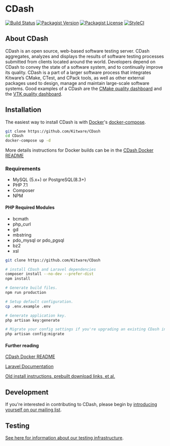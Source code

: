 # CDash

[![Build Status](https://img.shields.io/circleci/project/Kitware/CDash/master.svg?style=flat-square)](https://circleci.com/gh/Kitware/CDash)
[![Packagist Version](https://img.shields.io/packagist/v/kitware/cdash.svg?style=flat-square)](https://packagist.org/packages/kitware/cdash)
[![Packagist License](https://img.shields.io/packagist/l/kitware/cdash.svg?style=flat-square)](https://packagist.org/packages/kitware/cdash)
[![StyleCI](https://styleci.io/repos/25169249/shield)](https://styleci.io/repos/25169249)

## About CDash

CDash is an open source, web-based software testing server. CDash aggregates, analyzes and displays the results of
software testing processes submitted from clients located around the world. Developers depend on CDash to convey the
state of a software system, and to continually improve its quality. CDash is a part of a larger software process that
integrates Kitware’s CMake, CTest, and CPack tools, as well as other external packages used to design, manage and
maintain large-scale software systems. Good examples of a CDash are the
[CMake quality dashboard](https://open.cdash.org/index.php?project=CMake) and the
[VTK quality dashboard](https://open.cdash.org/index.php?project=VTK).

## Installation

The easiest way to install CDash is with [Docker](https://www.docker.com)'s [docker-compose](https://docs.docker.com/compose/).

```bash
git clone https://github.com/Kitware/CDash
cd CDash
docker-compose up -d
```
More details instructions for Docker builds can be in the [CDash Docker README](docker/docker.md)
### Requirements

- MySQL (5.x+) or PostgreSQL(8.3+)
- PHP 7.1
- Composer
- NPM

#### PHP Required Modules

- bcmath
- php_curl
- gd
- mbstring
- pdo_mysql or pdo_pgsql
- bz2
- xsl

```bash
git clone https://github.com/Kitware/CDash

# install CDash and Laravel dependencies
composer install --no-dev --prefer-dist
npm install

# Generate build files.
npm run production

# Setup default configuration.
cp .env.example .env

# Generate application key.
php artisan key:generate

# Migrate your config settings if you're upgrading an existing CDash instance.
php artisan config:migrate

```
#### Further reading
[CDash Docker README](docker/docker.md)

[Laravel Documentation](https://laravel.com/)

[Old install instructions, prebuilt download links, et al.](http://public.kitware.com/Wiki/CDash:Installation)


## Development

If you're interested in contributing to CDash, please begin by [introducing yourself on our mailing list](http://public.kitware.com/mailman/listinfo/cdash).


## Testing

[See here for information about our testing infrastructure](http://public.kitware.com/Wiki/CDash:Testing).

